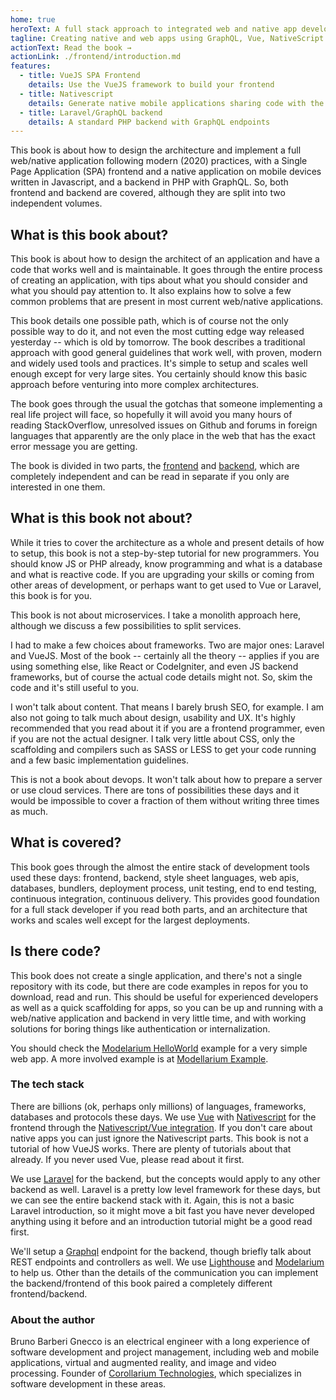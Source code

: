 ```yaml
---
home: true
heroText: A full stack approach to integrated web and native app development
tagline: Creating native and web apps using GraphQL, Vue, NativeScript and Laravel
actionText: Read the book →
actionLink: ./frontend/introduction.md
features:
  - title: VueJS SPA Frontend
    details: Use the VueJS framework to build your frontend
  - title: Nativescript
    details: Generate native mobile applications sharing code with the web version
  - title: Laravel/GraphQL backend
    details: A standard PHP backend with GraphQL endpoints
---
```


This book is about how to design the architecture and implement a full web/native application following modern (2020) practices, with a Single Page Application (SPA) frontend and a native application on mobile devices written in Javascript, and a backend in PHP with GraphQL. So, both frontend and backend are covered, although they are split into two independent volumes.

## What is this book about?

This book is about how to design the architect of an application and have a code that works well and is maintainable. It goes through the entire process of creating an application, with tips about what you should consider and what you should pay attention to. It also explains how to solve a few common problems that are present in most current web/native applications.

This book details one possible path, which is of course not the only possible way to do it, and not even the most cutting edge way released yesterday -- which is old by tomorrow. The book describes a traditional approach with good general guidelines that work well, with proven, modern and widely used tools and practices. It's simple to setup and scales well enough except for very large sites. You certainly should know this basic approach before venturing into more complex architectures.

The book goes through the usual the gotchas that someone implementing a real life project will face, so hopefully it will avoid you many hours of reading StackOverflow, unresolved issues on Github and forums in foreign languages that apparently are the only place in the web that has the exact error message you are getting.

The book is divided in two parts, the [frontend](./frontend/introduction.md) and [backend](./backend/introduction.md), which are completely independent and can be read in separate if you only are interested in one them.

## What is this book not about?

While it tries to cover the architecture as a whole and present details of how to setup, this book is not a step-by-step tutorial for new programmers. You should know JS or PHP already, know programming and what is a database and what is reactive code. If you are upgrading your skills or coming from other areas of development, or perhaps want to get used to Vue or Laravel, this book is for you.

This book is not about microservices. I take a monolith approach here, although we discuss a few possibilities to split services.

I had to make a few choices about frameworks. Two are major ones: Laravel and VueJS. Most of the book -- certainly all the theory -- applies if you are using something else, like React or CodeIgniter, and even JS backend frameworks, but of course the actual code details might not. So, skim the code and it's still useful to you.

I won't talk about content. That means I barely brush SEO, for example. I am also not going to talk much about design, usability and UX. It's highly recommended that you read about it if you are a frontend programmer, even if you are not the actual designer. I talk very little about CSS, only the scaffolding and compilers such as SASS or LESS to get your code running and a few basic implementation guidelines.

This is not a book about devops. It won't talk about how to prepare a server or use cloud services. There are tons of possibilities these days and it would be impossible to cover a fraction of them without writing three times as much.

## What is covered?

This book goes through the almost the entire stack of development tools used these days: frontend, backend, style sheet languages, web apis, databases, bundlers, deployment process, unit testing, end to end testing, continuous integration, continuous delivery. This provides good foundation for a full stack developer if you read both parts, and an architecture that works and scales well except for the largest deployments.

## Is there code?

This book does not create a single application, and there's not a single repository with its code, but there are code examples in repos for you to download, read and run. This should be useful for experienced developers as well as a quick scaffolding for apps, so you can be up and running with a web/native application and backend in very little time, and with working solutions for boring things like authentication or internalization.

You should check the [Modelarium HelloWorld](https://github.com/Corollarium/modelarium-helloworld) example for a very simple web app. A more involved example is at [Modellarium Example](https://github.com/Corollarium/modelarium-example).

### The tech stack

There are billions (ok, perhaps only millions) of languages, frameworks, databases and protocols these days. We use [Vue](https://vuejs.org) with [Nativescript](https://nativescript.org/) for the frontend through the [Nativescript/Vue integration](https://nativescript-vue.org/). If you don't care about native apps you can just ignore the Nativescript parts. This book is not a tutorial of how VueJS works. There are plenty of tutorials about that already. If you never used Vue, please read about it first.

We use [Laravel](https://laravel.com) for the backend, but the concepts would apply to any other backend as well. Laravel is a pretty low level framework for these days, but we can see the entire backend stack with it. Again, this is not a basic Laravel introduction, so it might move a bit fast you have never developed anything using it before and an introduction tutorial might be a good read first.

We'll setup a [Graphql](https://graphql.org/) endpoint for the backend, though briefly talk about REST endpoints and controllers as well. We use [Lighthouse](https://lighthouse-php.com/) and [Modelarium](https://github.com/Corollarium/modelarium) to help us. Other than the details of the communication you can implement the backend/frontend of this book paired a completely different frontend/backend.

### About the author

Bruno Barberi Gnecco is an electrical engineer with a long experience of software development and project management, including web and mobile applications, virtual and augmented reality, and image and video processing. Founder of [Corollarium Technologies](https://corollarium.com), which specializes in software development in these areas.
